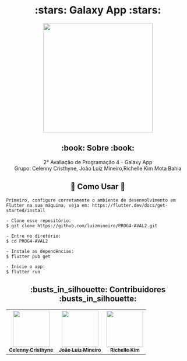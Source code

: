 <h1 align="center">:stars: Galaxy App :stars:</h1>
<p align="center">
<img src="https://media.tenor.com/tUMRpkucZacAAAAM/space.gif" width="300px;"/>
</p>

<h2 align="center">:book: Sobre :book:</h2>
   
<p align="center">
  2° Avaliação de Programação 4 - Galaxy App
 <br> Grupo: Celenny Cristhyne, João Luiz Mineiro,Richelle Kim Mota Bahia
</p>

<div>
 <h2 align="center">🤔 Como Usar 🤔</h2>

   ```
   Primeiro, configure corretamente o ambiente de desenvolvimento em Flutter na sua máquina, veja em: https://flutter.dev/docs/get-started/install
   
   - Clone esse repositório:
   $ git clone https://github.com/luizmineiro/PROG4-AVAL2.git

   - Entre no diretório:
   $ cd PROG4-AVAL2

   - Instale as dependências:
   $ flutter pub get

   - Inicie o app: 
   $ flutter run
   ```
</div>

<div align="center">
   <h2 align="center">:busts_in_silhouette: Contribuidores :busts_in_silhouette:</h2>
   <table>
   <tr>
      <td align="center">
      <a href="#">
        <img src="https://avatars.githubusercontent.com/celenny" width="100px;" /><br>
        <sub>
          <b>Celenny Cristhyne</b>
        </sub>
      </a>
    </td>
    <td align="center">
      <a href="#">
        <img src="https://avatars.githubusercontent.com/u/86202893?v=4" width="100px;" /><br>
        <sub>
          <b>João Luiz Mineiro</b>
        </sub>
      </a>
    </td>
     <td align="center">
      <a href="#">
        <img src="https://avatars.githubusercontent.com/u/43295714?v=4" width="100px;" /><br>
        <sub>
          <b>Richelle Kim</b>
        </sub>
      </a>
    </td>
   </tr>
   </table>
   </div>
